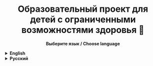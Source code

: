 <h1 align="center">Образовательный проект для детей с ограниченными возможностями здоровья 📖</h1>

<p align="center">
  <strong>Выберите язык / Choose language</strong>
</p>

<details>
  <summary><strong>English</strong></summary>

  ### English — Short description
  This repository contains...
</details>

<details>
  <summary><strong>Русский</strong></summary><br>
  
  <p align="center"><img  width="70%" src="https://github.com/XlAlbertlX/Educational-platform-for-children-with-disabilities/blob/main/media/main-screen.png"></p>
  <h2>Описание проекта</h2>
  <p>Данная образовательная платформа обеспечивает всестороннее развитие детей с интеллектуальными нарушениями. Дети учатся распознавать объекты, изображенные на фотографии. Это благотворно влияет на развитие их представлений о мире, формирование словарного запаса, а также развитие навыков чтения и произношения. При этом повышается концентрация внимания, за счет интерактивного интерфейса и красочных изображений.
  </p>
  <h2>Цель проекта</h2>
<p>
Создать цифровую платформу, которая позволит:
</p>
<ul>
  <li>адаптировать учебный материал под индивидуальные особенности ребёнка;</li>
  <li>развивать внимание, память, речь и когнитивные способности;</li>
  <li>собирать статистику успеваемости и прогресса;</li>
  <li>облегчить работу педагогам, путем автоматизации ряда процессов.</li>
</ul>

<h2>Основные возможности</h2>
<ul>
  <li><b>Фотоальбомы и викторины</b> - тренировка узнавания людей, предметов, мест;</li>
  <li><b>Панель администратора</b> - создание цифровых фотоальбомов. К каждой фотографии можно добавить описание того, что на ней изображено, а также варианты ответов для прохождения викторин;</li>
  <li><b>Система аутентификации</b> - данные каждого пользователя хранятся в его личной директории.</li>
</ul>

<h2>Применяемые технологии</h2>
<ul>
  <li><b>Unity</b> - клиентская часть приложения написана с использованием движка Unity;</li>
  <li><b>Node.js</b> - серверная часть;</li>
  <li><b>OSPanel и phpMyAdmin</b> - локальный сервер с базой данных MySQL.</li>
</ul>
<h2>Демонстрация</h2>
<p>
👉 <a target="_blank" href="https://github.com/XlAlbertlX/Educational-platform-for-children-with-disabilities/blob/main/media/demo.mp4">Посмотреть видео</a>  
<br/>(добавьте ссылку после загрузки демо)
</p>
<h2>🚀 Установка</h2>
<ol>
  <li>Скачайте последнюю версию приложения из раздела <b>Releases</b>.</li>
  <li>Запустите установочный файл <code>.exe</code>.</li>
  <li>Следуйте инструкциям мастера установки.</li>
  <li>После установки запустите приложение через ярлык на рабочем столе.</li>
</ol>
<p><i>Для разработчиков предусмотрена инструкция по сборке в разделе <code>docs/</code> или <code>README.dev.md</code>.</i></p>



<h2>📄 Лицензия</h2>
<p>
Проект распространяется под лицензией <b>MIT</b>.<br/>
Свободно используйте и модифицируйте в образовательных целях.
</p>
</details>
